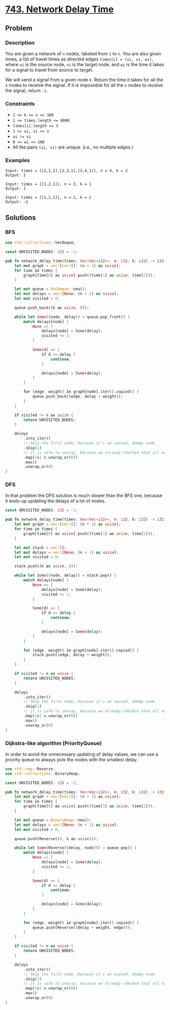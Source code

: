 # [743. Network Delay Time](https://leetcode.com/problems/network-delay-time/)

## Problem

### Description

You are given a network of `n` nodes, labeled from `1` to `n`. You are also
given times, a list of travel times as directed edges `times[i] = (ui, vi, wi)`,
where `ui` is the source node, `vi` is the target node, and `wi` is the time it
takes for a signal to travel from source to target.

We will send a signal from a given node `k`. Return the time it takes for all
the `n` nodes to receive the signal. If it is impossible for all the `n` nodes
to receive the signal, return `-1`.

### Constraints

* `1 <= k <= n <= 100`
* `1 <= times.length <= 6000`
* `times[i].length == 3`
* `1 <= ui, vi <= n`
* `ui != vi`
* `0 <= wi <= 100`
* All the pairs `(ui, vi)` are unique. (i.e., no multiple edges.)

### Examples

```text
Input: times = [[2,1,1],[2,3,1],[3,4,1]], n = 4, k = 2
Output: 2
```

```text
Input: times = [[1,2,1]], n = 2, k = 1
Output: 1
```

```text
Input: times = [[1,2,1]], n = 2, k = 2
Output: -1
```

## Solutions

### BFS

```rust
use std::collections::VecDeque;

const UNVISITED_NODES: i32 = -1;

pub fn network_delay_time(times: Vec<Vec<i32>>, n: i32, k: i32) -> i32 {
    let mut graph = vec![vec![]; (n + 1) as usize];
    for time in times {
        graph[time[0] as usize].push((time[1] as usize, time[2]));
    }

    let mut queue = VecDeque::new();
    let mut delays = vec![None; (n + 1) as usize];
    let mut visited = 0;

    queue.push_back((k as usize, 0));

    while let Some((node, delay)) = queue.pop_front() {
        match delays[node] {
            None => {
                delays[node] = Some(delay);
                visited += 1;
            }

            Some(d) => {
                if d <= delay {
                    continue;
                }

                delays[node] = Some(delay);
            }
        }

        for (edge, weight) in graph[node].iter().copied() {
            queue.push_back((edge, delay + weight));
        }
    }

    if visited != n as usize {
        return UNVISITED_NODES;
    }

    delays
        .into_iter()
        // Skip the first node, because it's an unused, dummy node
        .skip(1)
        // it is safe to unwrap, because we already checked that all nodes have values
        .map(|x| x.unwrap_or(0))
        .max()
        .unwrap_or(0)
}
```

### DFS

In that problem the DFS solution is much slower than the BFS one, because it
ends-up updating the delays of a lot of nodes.

```rust
const UNVISITED_NODES: i32 = -1;

pub fn network_delay_time(times: Vec<Vec<i32>>, n: i32, k: i32) -> i32 {
    let mut graph = vec![vec![]; (n + 1) as usize];
    for time in times {
        graph[time[0] as usize].push((time[1] as usize, time[2]));
    }

    let mut stack = vec![];
    let mut delays = vec![None; (n + 1) as usize];
    let mut visited = 0;

    stack.push((k as usize, 0));

    while let Some((node, delay)) = stack.pop() {
        match delays[node] {
            None => {
                delays[node] = Some(delay);
                visited += 1;
            }

            Some(d) => {
                if d <= delay {
                    continue;
                }

                delays[node] = Some(delay);
            }
        }

        for (edge, weight) in graph[node].iter().copied() {
            stack.push((edge, delay + weight));
        }
    }

    if visited != n as usize {
        return UNVISITED_NODES;
    }

    delays
        .into_iter()
        // Skip the first node, because it's an unused, dummy node
        .skip(1)
        // it is safe to unwrap, because we already checked that all nodes have values
        .map(|x| x.unwrap_or(0))
        .max()
        .unwrap_or(0)
}
```

### Dijkstra-like algorithm (PriorityQueue)

In order to avoid the unnecessary updating of delay values, we can use a
priority queue to always pick the nodes with the smallest delay.

```rust
use std::cmp::Reverse;
use std::collections::BinaryHeap;

const UNVISITED_NODES: i32 = -1;

pub fn network_delay_time(times: Vec<Vec<i32>>, n: i32, k: i32) -> i32 {
    let mut graph = vec![vec![]; (n + 1) as usize];
    for time in times {
        graph[time[0] as usize].push((time[1] as usize, time[2]));
    }

    let mut queue = BinaryHeap::new();
    let mut delays = vec![None; (n + 1) as usize];
    let mut visited = 0;

    queue.push(Reverse((0, k as usize)));

    while let Some(Reverse((delay, node))) = queue.pop() {
        match delays[node] {
            None => {
                delays[node] = Some(delay);
                visited += 1;
            }

            Some(d) => {
                if d <= delay {
                    continue;
                }

                delays[node] = Some(delay);
            }
        }

        for (edge, weight) in graph[node].iter().copied() {
            queue.push(Reverse((delay + weight, edge)));
        }
    }

    if visited != n as usize {
        return UNVISITED_NODES;
    }

    delays
        .into_iter()
        // Skip the first node, because it's an unused, dummy node
        .skip(1)
        // it is safe to unwrap, because we already checked that all nodes have values
        .map(|x| x.unwrap_or(0))
        .max()
        .unwrap_or(0)
}
```